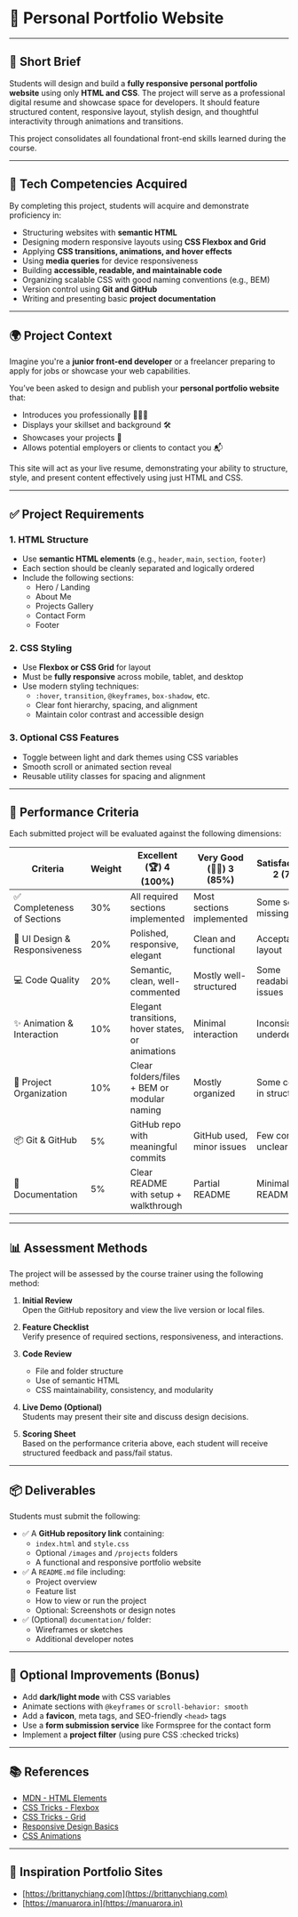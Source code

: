 # 🌟 Personal Portfolio Website

---

## 📝 Short Brief

Students will design and build a **fully responsive personal portfolio website** using only **HTML and CSS**. The project will serve as a professional digital resume and showcase space for developers. It should feature structured content, responsive layout, stylish design, and thoughtful interactivity through animations and transitions.

This project consolidates all foundational front-end skills learned during the course.

---

## 🧰 Tech Competencies Acquired

By completing this project, students will acquire and demonstrate proficiency in:

- Structuring websites with **semantic HTML**
- Designing modern responsive layouts using **CSS Flexbox and Grid**
- Applying **CSS transitions, animations, and hover effects**
- Using **media queries** for device responsiveness
- Building **accessible, readable, and maintainable code**
- Organizing scalable CSS with good naming conventions (e.g., BEM)
- Version control using **Git and GitHub**
- Writing and presenting basic **project documentation**

---

## 🌍 Project Context

Imagine you're a **junior front-end developer** or a freelancer preparing to apply for jobs or showcase your web capabilities.

You’ve been asked to design and publish your **personal portfolio website** that:

- Introduces you professionally 👨🏻‍💻  
- Displays your skillset and background 🛠️  
- Showcases your projects 🧰  
- Allows potential employers or clients to contact you 📬  

This site will act as your live resume, demonstrating your ability to structure, style, and present content effectively using just HTML and CSS.

---

## ✅ Project Requirements

### 1. **HTML Structure**

- Use **semantic HTML elements** (e.g., `header`, `main`, `section`, `footer`)
- Each section should be cleanly separated and logically ordered
- Include the following sections:
  - Hero / Landing
  - About Me
  - Projects Gallery
  - Contact Form
  - Footer

### 2. **CSS Styling**

- Use **Flexbox or CSS Grid** for layout
- Must be **fully responsive** across mobile, tablet, and desktop
- Use modern styling techniques:
  - `:hover`, `transition`, `@keyframes`, `box-shadow`, etc.
  - Clear font hierarchy, spacing, and alignment
  - Maintain color contrast and accessible design

### 3. **Optional CSS Features**

- Toggle between light and dark themes using CSS variables
- Smooth scroll or animated section reveal
- Reusable utility classes for spacing and alignment

---

## 🎯 Performance Criteria

Each submitted project will be evaluated against the following dimensions:

| Criteria                       | Weight | Excellent (🏆) 4 (100%) | Very Good (👍🏻) 3 (85%) | Satisfactory (🔶) 2 (70%) | Needs Improvement (❌) 1 (50%) |
|-------------------------------|--------|-------------------------|--------------------------|---------------------------|-------------------------------|
| ✅ Completeness of Sections    | 30%    | All required sections implemented | Most sections implemented | Some sections missing | Several core sections missing |
| 🎨 UI Design & Responsiveness | 20%    | Polished, responsive, elegant | Clean and functional | Acceptable layout | Layout is broken or not responsive |
| 💻 Code Quality               | 20%    | Semantic, clean, well-commented | Mostly well-structured | Some readability issues | Poorly structured, unclear |
| ✨ Animation & Interaction    | 10%    | Elegant transitions, hover states, or animations | Minimal interaction | Inconsistent or underdeveloped | Not implemented |
| 📁 Project Organization       | 10%    | Clear folders/files + BEM or modular naming | Mostly organized | Some confusion in structure | Chaotic or unstructured |
| 📦 Git & GitHub               | 5%     | GitHub repo with meaningful commits | GitHub used, minor issues | Few commits or unclear history | Git not used properly |
| 📝 Documentation              | 5%     | Clear README with setup + walkthrough | Partial README | Minimal README | Missing or vague README |

---

## 📊 Assessment Methods

The project will be assessed by the course trainer using the following method:

1. **Initial Review**  
   Open the GitHub repository and view the live version or local files.

2. **Feature Checklist**  
   Verify presence of required sections, responsiveness, and interactions.

3. **Code Review**  
   - File and folder structure  
   - Use of semantic HTML  
   - CSS maintainability, consistency, and modularity  

4. **Live Demo (Optional)**  
   Students may present their site and discuss design decisions.

5. **Scoring Sheet**  
   Based on the performance criteria above, each student will receive structured feedback and pass/fail status.

---

## 📦 Deliverables

Students must submit the following:

- ✅ A **GitHub repository link** containing:
  - `index.html` and `style.css`
  - Optional `/images` and `/projects` folders
  - A functional and responsive portfolio website
- ✅ A `README.md` file including:
  - Project overview
  - Feature list
  - How to view or run the project
  - Optional: Screenshots or design notes
- ✅ (Optional) `documentation/` folder:
  - Wireframes or sketches
  - Additional developer notes

---

## 🚀 Optional Improvements (Bonus)

- Add **dark/light mode** with CSS variables  
- Animate sections with `@keyframes` or `scroll-behavior: smooth`  
- Add a **favicon**, meta tags, and SEO-friendly `<head>` tags  
- Use a **form submission service** like Formspree for the contact form  
- Implement a **project filter** (using pure CSS :checked tricks)

---

## 📚 References

- [MDN - HTML Elements](https://developer.mozilla.org/en-US/docs/Web/HTML/Element)  
- [CSS Tricks - Flexbox](https://css-tricks.com/snippets/css/a-guide-to-flexbox/)  
- [CSS Tricks - Grid](https://css-tricks.com/snippets/css/complete-guide-grid/)  
- [Responsive Design Basics](https://web.dev/responsive-web-design-basics/)  
- [CSS Animations](https://developer.mozilla.org/en-US/docs/Web/CSS/CSS_animations)

---

## 🔗 Inspiration Portfolio Sites

- [https://brittanychiang.com](https://brittanychiang.com)  
- [https://manuarora.in](https://manuarora.in)  
